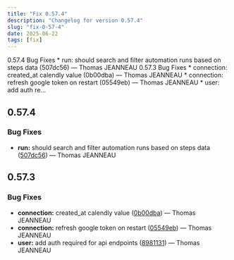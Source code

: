 ```yaml
---
title: "Fix 0.57.4"
description: "Changelog for version 0.57.4"
slug: "fix-0-57-4"
date: 2025-06-22
tags: [fix]
---
```


<p class="before-truncate"> 0.57.4   Bug Fixes  * run: should search and filter automation runs based on steps data (507dc56) — Thomas JEANNEAU   0.57.3   Bug Fixes  * connection: created_at calendly value (0b00dba) — Thomas JEANNEAU * connection: refresh google token on restart (05549eb) — Thomas JEANNEAU * user: add auth re...</p>

<!-- truncate -->

## 0.57.4

### Bug Fixes

* **run:** should search and filter automation runs based on steps data ([507dc56](https://github.com/latechforce/engine/commit/507dc56490c471a6eb4a0e3e1bc9a2e827867135)) — Thomas JEANNEAU

## 0.57.3

### Bug Fixes

* **connection:** created_at calendly value ([0b00dba](https://github.com/latechforce/engine/commit/0b00dba707e9f41d02ce691b5bc0c0158b9c8eee)) — Thomas JEANNEAU
* **connection:** refresh google token on restart ([05549eb](https://github.com/latechforce/engine/commit/05549eb24fdb9df877d39ea831ca1cbf5f3793d8)) — Thomas JEANNEAU
* **user:** add auth required for api endpoints ([8981131](https://github.com/latechforce/engine/commit/8981131b22ea0394fe2a6b3370fbc5e095184a58)) — Thomas JEANNEAU
